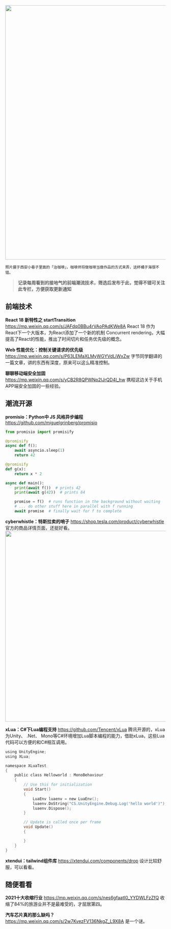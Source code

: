 <img src=https://qpluspicture.oss-cn-beijing.aliyuncs.com/2021-12-05/JRCnMF.jpg width=800/>

<small>照片摄于西安小巷子里面的「治咖啡」，咖啡师将做咖啡当做作品的方式来弄，这杯橘子海很不错。</small>

> **记录每周看到的接地气的前端潮流技术，筛选后发布于此，觉得不错可关注此专栏，方便获取更新通知**

## 前端技术

**React 18 新特性之 startTransition**
<https://mp.weixin.qq.com/s/JAFdq0BBu4rVAoPAdKWe8A>
React 18 作为React下一个大版本，为React添加了一个新的机制 Concurrent rendering，大幅提高了React的性能，推出了时间切片和任务优先级的概念。

**Web 性能优化：控制关键请求的优先级**
<https://mp.weixin.qq.com/s/P63LEMaXLMyWGYVdLiWxZw>
字节同学翻译的一篇文章，讲的东西有深度，原来可以这么精准控制。

**聊聊移动端安全加固**
<https://mp.weixin.qq.com/s/yCB2R8QPWNp2lJrQD4l_hw>
携程这边关于手机APP端安全加固的一些经验。


## 潮流开源

**promisio：Python中 JS 风格异步编程**
<https://github.com/miguelgrinberg/promisio>

```python
from promisio import promisify

@promisify
async def f():
    await asyncio.sleep(1)
    return 42

@promisify
def g(x):
    return x * 2

async def main():
    print(await f())  # prints 42
    print(await g(42))  # prints 84

    promise = f()  # runs function in the background without waiting
    # ... do other stuff here in parallel with f running
    await promise  # finally wait for f to complete

```

**cyberwhistle：特斯拉卖的哨子**
<https://shop.tesla.com/product/cyberwhistle>
官方的商品详情页面，还挺好看。
<img src=https://qpluspicture.oss-cn-beijing.aliyuncs.com/2021-12-05/X9e6IT.png width=600/>


**xLua：C#下Lua编程支持**
<https://github.com/Tencent/xLua>
腾讯开源的，xLua为Unity、 .Net、 Mono等C#环境增加Lua脚本编程的能力，借助xLua，这些Lua代码可以方便的和C#相互调用。
```c
using UnityEngine;
using XLua;

namespace XLuaTest
{
    public class Helloworld : MonoBehaviour
    {
        // Use this for initialization
        void Start()
        {
            LuaEnv luaenv = new LuaEnv();
            luaenv.DoString("CS.UnityEngine.Debug.Log('hello world')");
            luaenv.Dispose();
        }

        // Update is called once per frame
        void Update()
        {

        }
    }
}
```

**xtendui：tailwind组件库**
<https://xtendui.com/components/drop>
设计比较舒服，可以看看。

## 随便看看

**2021十大收缩行业**
<https://mp.weixin.qq.com/s/nes6gfaatI0_YYDWLFzZfQ>
收缩了84%的旅游业并不是最难受的，才屈居第四。

**汽车芯片真的那么缺吗？**
<https://mp.weixin.qq.com/s/2w7KvezFV136NkgZ_L9X8A>
是一个谜。